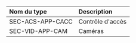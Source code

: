 **Nom du type**|**Description**
:--- | :---
SEC-ACS-APP-CACC|Contrôle d'accès
SEC-VID-APP-CAM|Caméras
